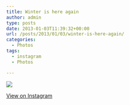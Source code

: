 ```yaml
---
title: Winter is here again
author: admin
type: posts
date: 2013-01-03T11:39:32+00:00
url: /posts/2013/01/03/winter-is-here-again/
categories:
  - Photos
tags:
  - instagram
  - Photos

---
```

![][1]

<p class="view-instagram">
  <a href="http://instagr.am/p/UBPs_WqlhE/">View on Instagram</a>
</p>

 [1]: https://lobban.org/wordpress//HLIC/00623c8890a41c9ce6fd20ecd0d34c1c.jpg